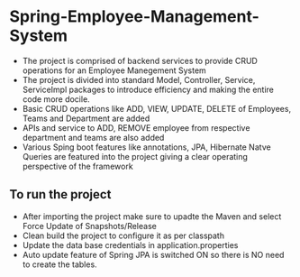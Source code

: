 # Spring-Employee-Management-System
* The project is comprised of backend services to provide CRUD operations for an Employee Manegement System
* The project is divided into standard Model, Controller, Service, ServiceImpl packages to introduce efficiency and making the entire code more docile.
* Basic CRUD operations like ADD, VIEW, UPDATE, DELETE of Employees, Teams and Department are added
* APIs and service to ADD, REMOVE employee from respective department and teams are also added
* Various Sping boot features like annotations, JPA, Hibernate Natve Queries are featured into the project giving a clear operating perspective of the framework

## To run the project
* After importing the project make sure to upadte the Maven and select Force Update of Snapshots/Release
* Clean build the project to configure it as per classpath
* Update the data base credentials in application.properties
* Auto update feature of Spring JPA is switched ON so there is NO need to create the tables.
